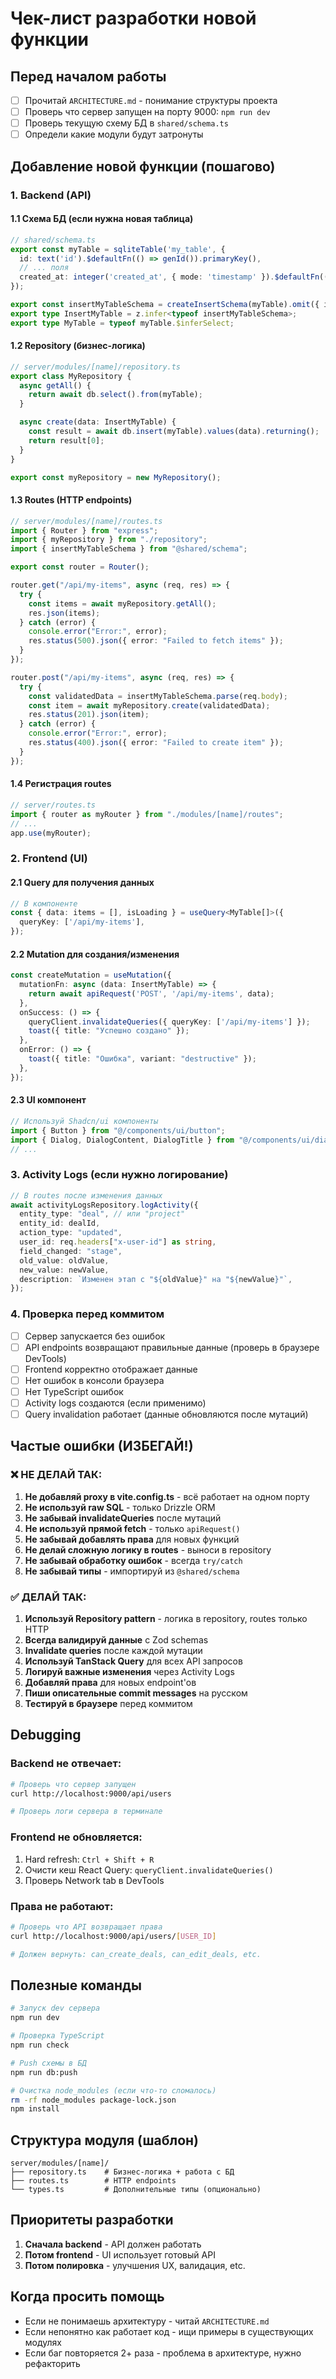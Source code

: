 # Чек-лист разработки новой функции

## Перед началом работы

- [ ] Прочитай `ARCHITECTURE.md` - понимание структуры проекта
- [ ] Проверь что сервер запущен на порту 9000: `npm run dev`
- [ ] Проверь текущую схему БД в `shared/schema.ts`
- [ ] Определи какие модули будут затронуты

## Добавление новой функции (пошагово)

### 1. Backend (API)

#### 1.1 Схема БД (если нужна новая таблица)
```typescript
// shared/schema.ts
export const myTable = sqliteTable('my_table', {
  id: text('id').$defaultFn(() => genId()).primaryKey(),
  // ... поля
  created_at: integer('created_at', { mode: 'timestamp' }).$defaultFn(() => new Date()).notNull(),
});

export const insertMyTableSchema = createInsertSchema(myTable).omit({ id: true, created_at: true });
export type InsertMyTable = z.infer<typeof insertMyTableSchema>;
export type MyTable = typeof myTable.$inferSelect;
```

#### 1.2 Repository (бизнес-логика)
```typescript
// server/modules/[name]/repository.ts
export class MyRepository {
  async getAll() {
    return await db.select().from(myTable);
  }

  async create(data: InsertMyTable) {
    const result = await db.insert(myTable).values(data).returning();
    return result[0];
  }
}

export const myRepository = new MyRepository();
```

#### 1.3 Routes (HTTP endpoints)
```typescript
// server/modules/[name]/routes.ts
import { Router } from "express";
import { myRepository } from "./repository";
import { insertMyTableSchema } from "@shared/schema";

export const router = Router();

router.get("/api/my-items", async (req, res) => {
  try {
    const items = await myRepository.getAll();
    res.json(items);
  } catch (error) {
    console.error("Error:", error);
    res.status(500).json({ error: "Failed to fetch items" });
  }
});

router.post("/api/my-items", async (req, res) => {
  try {
    const validatedData = insertMyTableSchema.parse(req.body);
    const item = await myRepository.create(validatedData);
    res.status(201).json(item);
  } catch (error) {
    console.error("Error:", error);
    res.status(400).json({ error: "Failed to create item" });
  }
});
```

#### 1.4 Регистрация routes
```typescript
// server/routes.ts
import { router as myRouter } from "./modules/[name]/routes";
// ...
app.use(myRouter);
```

### 2. Frontend (UI)

#### 2.1 Query для получения данных
```typescript
// В компоненте
const { data: items = [], isLoading } = useQuery<MyTable[]>({
  queryKey: ['/api/my-items'],
});
```

#### 2.2 Mutation для создания/изменения
```typescript
const createMutation = useMutation({
  mutationFn: async (data: InsertMyTable) => {
    return await apiRequest('POST', '/api/my-items', data);
  },
  onSuccess: () => {
    queryClient.invalidateQueries({ queryKey: ['/api/my-items'] });
    toast({ title: "Успешно создано" });
  },
  onError: () => {
    toast({ title: "Ошибка", variant: "destructive" });
  },
});
```

#### 2.3 UI компонент
```typescript
// Используй Shadcn/ui компоненты
import { Button } from "@/components/ui/button";
import { Dialog, DialogContent, DialogTitle } from "@/components/ui/dialog";
// ...
```

### 3. Activity Logs (если нужно логирование)

```typescript
// В routes после изменения данных
await activityLogsRepository.logActivity({
  entity_type: "deal", // или "project"
  entity_id: dealId,
  action_type: "updated",
  user_id: req.headers["x-user-id"] as string,
  field_changed: "stage",
  old_value: oldValue,
  new_value: newValue,
  description: `Изменен этап с "${oldValue}" на "${newValue}"`,
});
```

### 4. Проверка перед коммитом

- [ ] Сервер запускается без ошибок
- [ ] API endpoints возвращают правильные данные (проверь в браузере DevTools)
- [ ] Frontend корректно отображает данные
- [ ] Нет ошибок в консоли браузера
- [ ] Нет TypeScript ошибок
- [ ] Activity logs создаются (если применимо)
- [ ] Query invalidation работает (данные обновляются после мутаций)

## Частые ошибки (ИЗБЕГАЙ!)

### ❌ НЕ ДЕЛАЙ ТАК:

1. **Не добавляй proxy в vite.config.ts** - всё работает на одном порту
2. **Не используй raw SQL** - только Drizzle ORM
3. **Не забывай invalidateQueries** после мутаций
4. **Не используй прямой fetch** - только `apiRequest()`
5. **Не забывай добавлять права** для новых функций
6. **Не делай сложную логику в routes** - выноси в repository
7. **Не забывай обработку ошибок** - всегда `try/catch`
8. **Не забывай типы** - импортируй из `@shared/schema`

### ✅ ДЕЛАЙ ТАК:

1. **Используй Repository pattern** - логика в repository, routes только HTTP
2. **Всегда валидируй данные** с Zod schemas
3. **Invalidate queries** после каждой мутации
4. **Используй TanStack Query** для всех API запросов
5. **Логируй важные изменения** через Activity Logs
6. **Добавляй права** для новых endpoint'ов
7. **Пиши описательные commit messages** на русском
8. **Тестируй в браузере** перед коммитом

## Debugging

### Backend не отвечает:
```bash
# Проверь что сервер запущен
curl http://localhost:9000/api/users

# Проверь логи сервера в терминале
```

### Frontend не обновляется:
1. Hard refresh: `Ctrl + Shift + R`
2. Очисти кеш React Query: `queryClient.invalidateQueries()`
3. Проверь Network tab в DevTools

### Права не работают:
```bash
# Проверь что API возвращает права
curl http://localhost:9000/api/users/[USER_ID]

# Должен вернуть: can_create_deals, can_edit_deals, etc.
```

## Полезные команды

```bash
# Запуск dev сервера
npm run dev

# Проверка TypeScript
npm run check

# Push схемы в БД
npm run db:push

# Очистка node_modules (если что-то сломалось)
rm -rf node_modules package-lock.json
npm install
```

## Структура модуля (шаблон)

```
server/modules/[name]/
├── repository.ts    # Бизнес-логика + работа с БД
├── routes.ts        # HTTP endpoints
└── types.ts         # Дополнительные типы (опционально)
```

## Приоритеты разработки

1. **Сначала backend** - API должен работать
2. **Потом frontend** - UI использует готовый API
3. **Потом полировка** - улучшения UX, валидация, etc.

## Когда просить помощь

- Если не понимаешь архитектуру - читай `ARCHITECTURE.md`
- Если непонятно как работает код - ищи примеры в существующих модулях
- Если баг повторяется 2+ раза - проблема в архитектуре, нужно рефакторить
